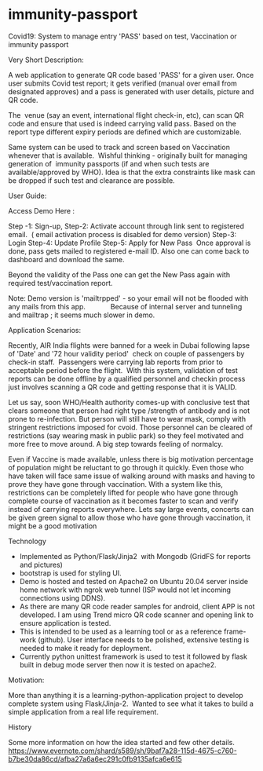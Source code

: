 # immunity-passport
Covid19:  System to manage  entry 'PASS' based on test, Vaccination or immunity passport

Very Short Description:

A web application to generate QR code based 'PASS' for a given user. 
Once user submits Covid test report; it gets verified (manual over email from designated approves) and a pass is generated with user details, picture and QR code.

The  venue (say an event, international flight check-in, etc), can scan QR code and ensure that used is indeed carrying valid pass. Based on the report type different expiry periods are defined which are customizable.

Same system can be used to track and screen based on Vaccination whenever that is available.  
Wishful thinking - originally built for managing generation of  immunity passports (if and when such tests are available/approved by WHO). Idea is that the extra constraints like mask can be dropped if such test and clearance are possible.

User Guide:

Access Demo Here : <to be done>


Step -1:  Sign-up, 
Step-2: Activate account through link sent to registered email.  ( email activation process is disabled for demo version)
Step-3: Login 
Step-4: Update Profile 
Step-5: Apply for New Pass  Once approval is done, pass gets mailed to registered e-mail ID. Also one can come back to dashboard and download the same.

Beyond the validity of the Pass one can get the New Pass again with required test/vaccination report.

Note: Demo version is 'mailtrpped' - so your email will not be flooded with any mails from this app.
            Because of internal server and tunneling and mailtrap ; it seems much slower in demo.

Application Scenarios:

Recently, AIR India flights were banned for a week in Dubai following lapse of 'Date' and '72 hour validity period'  check on couple of passengers by check-in staff.  Passengers were carrying lab reports from prior to acceptable period before the flight.  
With this system, validation of test reports can be done offline by a qualified personnel and checkin process just involves scanning a QR code and getting response that it is VALID.

Let us say, soon WHO/Health authority comes-up with conclusive test that clears someone that person had right type /strength of antibody and is not prone to re-infection. But person will still have to wear mask, comply with stringent restrictions imposed for cvoid.
Those personnel can be cleared of restrictions (say wearing mask in public park) so they feel motivated and more free to move around. A big step towards feeling of normalcy.

Even if Vaccine is made available, unless there is big motivation percentage of population might be reluctant to go through it quickly. Even those who have taken will face same issue of walking around with masks and having to prove they have gone through vaccination.
With a system like this, restrictions can be completely lifted for people who have gone through complete course of vaccination as it becomes faster to scan and verify instead of carrying reports everywhere. Lets say large events, concerts can be given green signal to allow those who have gone through vaccination, it might be a good motivation


Technology

- Implemented as Python/Flask/Jinja2  with Mongodb (GridFS for reports and pictures)
- bootstrap is used for styling UI.
- Demo is hosted and tested on Apache2 on Ubuntu 20.04 server inside home network with ngrok web tunnel (ISP would not let incoming connections using DDNS).
- As there are many QR code reader samples for android, client APP is not developed. I am using Trend micro QR code scanner and opening link to ensure application is tested.
- This is intended to be used as a learning tool or as a reference frame-work (github). User interface needs to be polished, extensive testing is needed to make it ready for deployment.
- Currently python unittest framework is used to test it followed by flask built in debug mode server then now it is tested on apache2. 

Motivation:

More than anything it is a learning-python-application project to develop complete system using Flask/Jinja-2.  Wanted to see what it takes to build a simple application from a real life requirement. 

History

Some more information on how the idea started and few other details.
https://www.evernote.com/shard/s589/sh/9baf7a28-115d-4675-c760-b7be30da86cd/afba27a6a6ec291c0fb9135afca6e615
